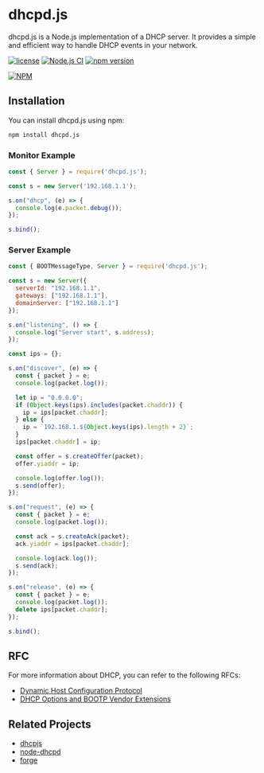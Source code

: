 # dhcpd.js

dhcpd.js is a Node.js implementation of a DHCP server. It provides a
simple and efficient way to handle DHCP events in your network.

[![license](https://img.shields.io/badge/license-MIT-green.svg?style=flat)](https://raw.githubusercontent.com/mailsvb/dhcp/master/LICENSE)
[![Node.js CI](https://github.com/mailsvb/dhcp/actions/workflows/test.yml/badge.svg)](https://github.com/mailsvb/dhcp/actions/workflows/test.yml)
[![npm version](https://badge.fury.io/js/dhcp-mon.svg)](https://badge.fury.io/js/dhcp-mon)

[![NPM](https://nodei.co/npm/dhcp-mon.png)](https://nodei.co/npm/dhcp-mon/)

## Installation

You can install dhcpd.js using npm:

```bash
npm install dhcpd.js
```

### Monitor Example

```javascript
const { Server } = require('dhcpd.js');

const s = new Server('192.168.1.1');

s.on("dhcp", (e) => {
  console.log(e.packet.debug());
});

s.bind();
```

### Server Example

```javascript
const { BOOTMessageType, Server } = require('dhcpd.js');

const s = new Server({
  serverId: "192.168.1.1",
  gateways: ["192.168.1.1"],
  domainServer: ["192.168.1.1"]
});

s.on("listening", () => {
  console.log("Server start", s.address);
});

const ips = {};

s.on("discover", (e) => {
  const { packet } = e;
  console.log(packet.log());

  let ip = "0.0.0.0";
  if (Object.keys(ips).includes(packet.chaddr)) {
    ip = ips[packet.chaddr];
  } else {
    ip = `192.168.1.${Object.keys(ips).length + 2}`;
  }
  ips[packet.chaddr] = ip;

  const offer = s.createOffer(packet);
  offer.yiaddr = ip;

  console.log(offer.log());
  s.send(offer);
});

s.on("request", (e) => {
  const { packet } = e;
  console.log(packet.log());

  const ack = s.createAck(packet);
  ack.yiaddr = ips[packet.chaddr];

  console.log(ack.log());
  s.send(ack);
});

s.on("release", (e) => {
  const { packet } = e;
  console.log(packet.log());
  delete ips[packet.chaddr];
});

s.bind();
```

## RFC

For more information about DHCP, you can refer to the following RFCs:

- [Dynamic Host Configuration Protocol](https://tools.ietf.org/html/rfc2131)
- [DHCP Options and BOOTP Vendor Extensions](https://tools.ietf.org/html/rfc2132)

## Related Projects

- [dhcpjs](https://github.com/apaprocki/node-dhcpjs)
- [node-dhcpd](https://github.com/glaszig/node-dhcpd)
- [forge](https://github.com/konobi/forge/blob/master/lib/dhcpd.js)
